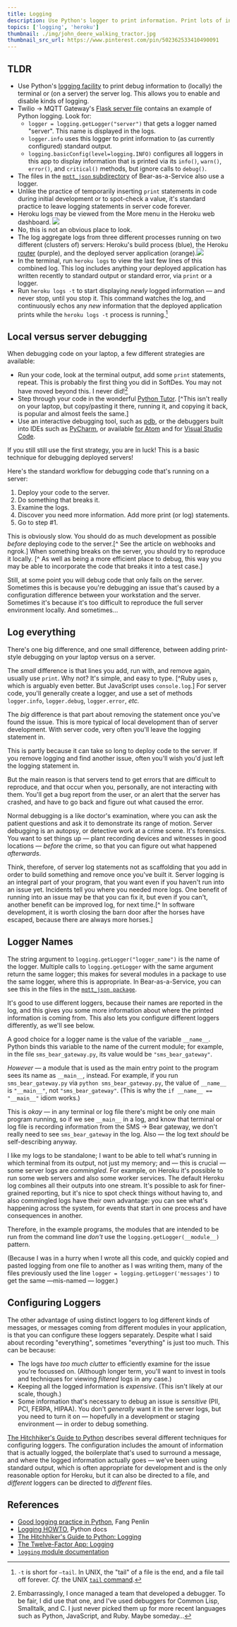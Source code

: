 ```yaml
---
title: Logging
description: Use Python's logger to print information. Print lots of information. How to view logs on Heroku. Kinds of debugging. The similarities and differences between local and server debugging.
topics: ['logging', 'heroku']
thumbnail: ./img/john_deere_walking_tractor.jpg
thumbnail_src_url: https://www.pinterest.com/pin/502362533410490091
---
```


## TLDR

* Use Python's [logging facility](http://docs.python-guide.org/en/latest/writing/logging/) to print debug information to (locally) the terminal or (on a server) the server log. This allows you to enable and disable kinds of logging.
* Twilio → MQTT Gateway's [Flask server file](https://github.com/olin-build/twilio-mqtt-gateway/blob/master/twilio_gateway.py) contains an example of Python logging. Look for:
  *  `logger = logging.getLogger("server")` that gets a logger named "server". This name is displayed in the logs.
  *  `logger.info` uses this logger to print information to (as currently configured) standard output.
  *  `logging.basicConfig(level=logging.INFO)` configures all loggers in this app to display information that is printed via its `info()`, `warn()`, `error()`, and `critical()` methods, but ignore calls to `debug()`.
* The files in the [`mqtt_json` subdirectory](https://github.com/olinlibrary/bear-as-a-service/tree/master/mqtt_json) of Bear-as-a-Service also use a logger.
* Unlike the practice of temporarily inserting `print` statements in code during initial development or to spot-check a value, it's standard practice to leave logging statements in server code forever.
* Heroku logs may be viewed from the More menu in the Heroku web dashboard. ![](./img/heroku-logs-menu-item.png)
* No, this is not an obvious place to look.
* The log aggregate logs from three different processes running on two different (clusters of) servers: Heroku's build process (blue), the Heroku [router](https://devcenter.heroku.com/articles/http-routing) (purple), and the deployed server application (orange).![](./img/heroku-logs-2.png)
* In the terminal, run `heroku logs` to view the last few lines of this combined log. This log includes anything your deployed application has written recently to standard output or standard error, via `print` or a logger.
* Run `heroku logs -t` to start displaying *newly* logged information — and never stop, until you stop it. This command watches the log, and continuously echos any *new* information that the deployed application prints while the `heroku logs -t` process is running.[^1]

## Local versus server debugging

When debugging code on your laptop, a few different strategies are available:

* Run your code, look at the terminal output, add some `print` statements, repeat. This is probably the first thing you did in SoftDes. You may not have moved beyond this. I never did![^2]
* Step through your code in the wonderful [Python Tutor](http://www.pythontutor.com/). [^This isn't really on your laptop, but copy/pasting it there, running it, and copying it back, is popular and almost feels the same.]
* Use an interactive debugging tool, such as [pdb](https://docs.python.org/3/library/pdb.html), or the debuggers built into IDEs such as [PyCharm](https://www.jetbrains.com/pycharm/), or available [for Atom](https://atom.io/packages/python-debugger) and for [Visual Studio Code](https://code.visualstudio.com/docs/python/debugging).

If you still still use the first strategy, you are in luck! This is a basic technique for debugging deployed servers!

Here's the standard workflow for debugging code that's running on a server:

1. Deploy your code to the server.
2. Do something that breaks it.
3. Examine the logs.
4. Discover you need more information. Add more print (or log) statements.
5. Go to step #1.

This is obviously slow. You should do as much development as possible *before* deploying code to the server.[^ See the article on webhooks and ngrok.] When something breaks on the server, you should try to reproduce it locally. [^ As well as being a more efficient place to debug, this way you may be able to incorporate the code that breaks it into a test case.]

Still, at some point you will debug code that only fails on the server. Sometimes this is because you're debugging an issue that's caused by a configuration difference between your workstation and the server. Sometimes it's because it's too difficult to reproduce the full server environment locally. And sometimes…

## Log everything

There's one big difference, and one small difference, between adding print-style debugging on your laptop versus on a server.

The *small* difference is that lines you add, run with, and remove again, usually use `print`. Why not? It's simple, and easy to type. [^Ruby uses `p`, which is arguably even better. But JavaScript uses `console.log`.] For server code, you'll generally create a logger, and use a set of methods `logger.info`, `logger.debug`, `logger.error`, *etc.*

The *big* difference is that part about removing the statement once you've found the issue. This is more typical of local development than of server development. With server code, very often you'll leave the logging statement in.

This is partly because it can take so long to deploy code to the server. If you remove logging and find another issue, often you'll wish you'd just left the logging statement in.

But the main reason is that servers tend to get errors that are difficult to reproduce, and that occur when you, personally, are not interacting with them. You'll get a bug report from the user, or an alert that the server has crashed, and have to go back and figure out what caused the error.

Normal debugging is a like doctor's examination, where you can ask the patient questions and ask it to demonstrate its range of motion. Server debugging is an autopsy, or detective work at a crime scene. It's forensics. You want to set things up — plant recording devices and witnesses in good locations — *before* the crime, so that you can figure out what happened *afterwards*.

Think, therefore, of server log statements not as scaffolding that you add in order to build something and remove once you've built it. Server logging is an integral part of your program, that you want even if you haven't run into an issue yet. Incidents tell you where you needed more logs. One benefit of running into an issue may be that you can fix it, but even if you can't, another benefit can be improved log, for next time.[^ In software development, it is worth closing the barn door after the horses have escaped, because there are always more horses.]

## Logger Names

The string argument to `logging.getLogger("logger_name")` is the name of the logger. Multiple calls to `logging.getLogger` with the same argument return the same logger; this makes for several modules in a package to use the same logger, where this is appropriate. In Bear-as-a-Service, you can see this in the files in the [`mqtt_json package`](https://github.com/olinlibrary/bear-as-a-service/tree/master/mqtt_json).

It's good to use different loggers, because their names are reported in the log, and this gives you some more information about where the printed information is coming from. This also lets you configure different loggers differently, as we'll see below.

A good choice for a logger name is the value of the variable `__name__`. Python binds this variable to the name of the current module; for example, in the file `sms_bear_gateway.py`, its value would be `"sms_bear_gateway"`.

*However* — a module that is used as the main entry point to the program sees its name as `__main__`, instead. For example, if you run `sms_bear_gateway.py` via `python sms_bear_gateway.py`, the value of `__name__` is `"__main__"`, not `"sms_bear_gateway"`. (This is why the `if __name__ == "__main__"` idiom works.)

This is *okay* — in any terminal or log file there's might be only one main program running, so if we see `__main__` in a log, and know that terminal or log file is recording information from the SMS → Bear gateway, we don't really need to see `sms_bear_gateway` in the log. Also — the log text *should* be self-describing anyway.

I like my logs to be standalone; I want to be able to tell what's running in which terminal from its output, not just my memory; and — this is crucial — some server logs are *commingled*. For example, on Heroku it's possible to run some web servers and also some worker services. The default Heroku log combines all their outputs into one stream. It's possible to ask for finer-grained reporting, but it's nice to spot check things without having to, and also commingled logs have their own advantage: you can see what's happening across the system, for events that start in one process and have consequences in another.

Therefore, in the example programs, the modules that are intended to be run from the command line *don't* use the `logging.getLogger(__module__)` pattern.

(Because I was in a hurry when I wrote all this code, and quickly copied and pasted logging from one file to another as I was writing them, many of the files previously used the line `logger = logging.getLogger('messages')` to get the same —mis-named — logger.)

## Configuring Loggers

The other advantage of using distinct loggers to log different kinds of messages, or messages coming from different modules in your application, is that you can configure these loggers separately. Despite what I said about recording "everything", sometimes "everything" is just too much. This can be because:

* The logs have *too much clutter* to efficiently examine for the issue you're focussed on. (Although longer term, you'll want to invest in tools and techniques for viewing *filtered* logs in any case.)
* Keeping all the logged information is *expensive*. (This isn't likely at our scale, though.)
* Some information that's necessary to debug an issue is *sensitive* (PII, PCI, FERPA, HIPAA). You don't *generally* want it in the server logs, but you need to turn it on — hopefully in a development or staging environment — in order to debug something.

[The Hitchhiker's Guide to Python](http://docs.python-guide.org/en/latest/writing/logging/#logging-in-an-application) describes several different techniques for configuring loggers. The configuration includes the amount of information that is actually logged, the boilerplate that's used to surround a message, and where the logged information actually goes — we've been using standard output, which is often appropriate for development and is the only reasonable option for Heroku, but it can also be directed to a file, and *different* loggers can be directed to *different* files.

## References

* [Good logging practice in Python](https://fangpenlin.com/posts/2012/08/26/good-logging-practice-in-python/), Fang Penlin
* [Logging HOWTO](https://docs.python.org/3/howto/logging.html), Python docs
* [The Hitchhiker's Guide to Python: Logging](http://docs.python-guide.org/en/latest/writing/logging/)
* [The Twelve-Factor App: Logging](https://12factor.net/logs)
* [`logging` module documentation](https://docs.python.org/3/library/logging.html)

[^1]: `-t` is short for `—tail`. In UNIX, the "tail" of a file is the end, and a file tail off forever. *Cf.* the UNIX  [`tail` command](https://en.wikipedia.org/wiki/Tail_(Unix)).
[^2]: Embarrassingly, I once managed a team that developed a debugger. To be fair, I did use that one, and I've used debuggers for Common Lisp, Smalltalk, and C. I just never picked them up for more recent languages such as Python, JavaScript, and Ruby. Maybe someday…

